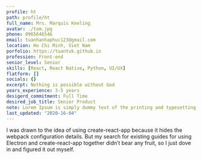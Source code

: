 ```yaml
---
profile: ht
path: profile/ht
full_name: Mrs. Marquis Keeling
avatar: ./tom.jpg
phone: 0965646546
email: tuanhanhaphuc123@gmail.com
location: Ho Chi Minh, Viet Nam
porfolio: https://tuantvk.github.io
profession: Front-end
senior_level: Senior
skills: [React, React Native, Python, UI/UX]
flatform: []
socials: {}
excerpt: Nothing is possible without God
years_experience: 3-5 years
desigerd_commitment: Full Time
desired_job_title: Senior Product
note: Lorem Ipsum is simply dummy text of the printing and typesetting industry.
last_updated: "2020-16-04"
---
```

I was drawn to the idea of using create-react-app because it hides the webpack configuration details. But my search for existing guides for using Electron and create-react-app together didn’t bear any fruit, so I just dove in and figured it out myself.